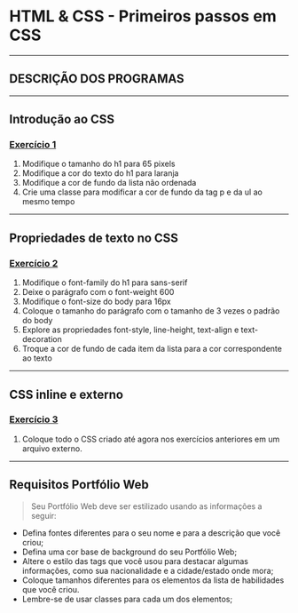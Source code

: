 # HTML & CSS - Primeiros passos em CSS

---

## DESCRIÇÃO DOS PROGRAMAS

---

## Introdução ao CSS

### [Exercício 1](./exercicio1/)

1.  Modifique o tamanho do h1 para 65 pixels
2.  Modifique a cor do texto do h1 para laranja
3.  Modifique a cor de fundo da lista não ordenada
4.  Crie uma classe para modificar a cor de fundo da tag p e da ul ao mesmo tempo

---

## Propriedades de texto no CSS

### [Exercício 2](./exercicio2/)

1.  Modifique o font-family do h1 para sans-serif
2.  Deixe o parágrafo com o font-weight 600
3.  Modifique o font-size do body para 16px
4.  Coloque o tamanho do parágrafo com o tamanho de 3 vezes o padrão do body
5.  Explore as propriedades font-style, line-height, text-align e text-decoration
6.  Troque a cor de fundo de cada item da lista para a cor correspondente ao texto

---

## CSS inline e externo

### [Exercício 3](./exercicio3/)

1.  Coloque todo o CSS criado até agora nos exercícios anteriores em um arquivo externo.

---

## Requisitos Portfólio Web

> Seu Portfólio Web deve ser estilizado usando as informações a seguir:

-   Defina fontes diferentes para o seu nome e para a descrição que você criou;
-   Defina uma cor base de background do seu Portfólio Web;
-   Altere o estilo das tags que você usou para destacar algumas informações, como sua nacionalidade e a cidade/estado onde mora;
-   Coloque tamanhos diferentes para os elementos da lista de habilidades que você criou. 
-   Lembre-se de usar classes para cada um dos elementos;
